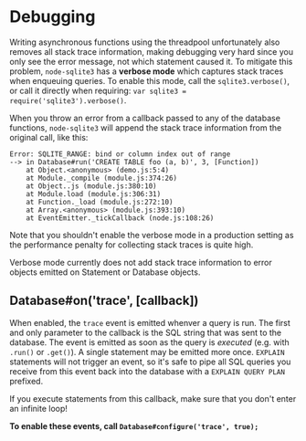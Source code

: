 # Debugging

Writing asynchronous functions using the threadpool unfortunately also removes all stack trace information, making debugging very hard since you only see the error message, not which statement caused it. To mitigate this problem, `node-sqlite3` has a **verbose mode** which captures stack traces when enqueuing queries. To enable this mode, call the `sqlite3.verbose()`, or call it directly when requiring: `var sqlite3 = require('sqlite3').verbose()`.

When you throw an error from a callback passed to any of the database functions, `node-sqlite3` will append the stack trace information from the original call, like this:

    Error: SQLITE_RANGE: bind or column index out of range
    --> in Database#run('CREATE TABLE foo (a, b)', 3, [Function])
        at Object.<anonymous> (demo.js:5:4)
        at Module._compile (module.js:374:26)
        at Object..js (module.js:380:10)
        at Module.load (module.js:306:31)
        at Function._load (module.js:272:10)
        at Array.<anonymous> (module.js:393:10)
        at EventEmitter._tickCallback (node.js:108:26)

Note that you shouldn't enable the verbose mode in a production setting as the performance penalty for collecting stack traces is quite high.

Verbose mode currently does not add stack trace information to error objects emitted on Statement or Database objects.

## Database#on('trace', [callback])

When enabled, the `trace` event is emitted whenver a query is run. The first and only parameter to the callback is the SQL string that was sent to the database. The event is emitted as soon as the query is *executed* (e.g. with `.run()` or `.get()`). A single statement may be emitted more once. `EXPLAIN` statements will not trigger an event, so it's safe to pipe all SQL queries you receive from this event back into the database with a `EXPLAIN QUERY PLAN` prefixed.

If you execute statements from this callback, make sure that you don't enter an infinite loop!

**To enable these events, call `Database#configure('trace', true);`**
